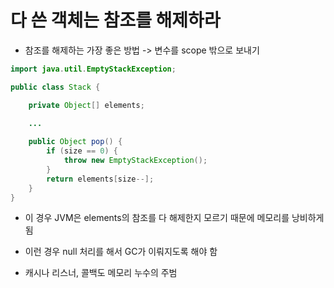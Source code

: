 # 다 쓴 객체는 참조를 해제하라

- 참조를 해제하는 가장 좋은 방법 -> 변수를 scope 밖으로 보내기

```java
import java.util.EmptyStackException;

public class Stack {

    private Object[] elements;
    
    ...

    public Object pop() {
        if (size == 0) {
            throw new EmptyStackException();
        }
        return elements[size--];
    }
}
```

- 이 경우 JVM은 elements의 참조를 다 해제한지 모르기 때문에 메모리를 낭비하게 됨
- 이런 경우 null 처리를 해서 GC가 이뤄지도록 해야 함


- 캐시나 리스너, 콜백도 메모리 누수의 주범

